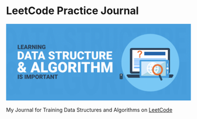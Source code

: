 # LeetCode Practice Journal
![banner](banner.png)

My Journal for Training Data Structures and Algorithms on [LeetCode](https://leetcode.com/khoaguin/)
